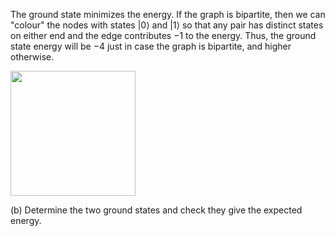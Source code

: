 The ground state minimizes the energy. If the graph is bipartite, then we can "colour" the nodes with states $\vert 0\rangle$ and $\vert 1\rangle$ so that any pair has distinct states on either end and the edge contributes $-1$ to the energy. Thus, the ground state energy will be $-4$ just in case the graph is bipartite, and higher otherwise.

<img src="pics/ground-state.svg" width="200px">

(b) Determine the two ground states and check they give the expected energy.
